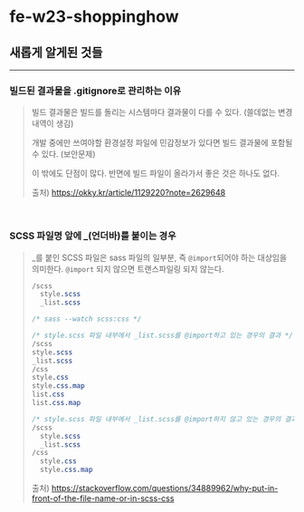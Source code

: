 # fe-w23-shoppinghow

## 새롭게 알게된 것들

---

### 빌드된 결과물을 .gitignore로 관리하는 이유

> 빌드 결과물은 빌드를 돌리는 시스템마다 결과물이 다를 수 있다. (쓸데없는 변경내역이 생김)
>
> 개발 중에만 쓰여야할 환경설정 파일에 민감정보가 있다면 빌드 결과물에 포함될 수 있다. (보안문제)
>
> 이 밖에도 단점이 많다. 반면에 빌드 파일이 올라가서 좋은 것은 하나도 없다.
>
> 출처) https://okky.kr/article/1129220?note=2629648


<br/>

### SCSS 파일명 앞에 _(언더바)를 붙이는 경우

> _를 붙인 SCSS 파일은 sass 파일의 일부분, 즉 `@import`되어야 하는 대상임을 의미한다. `@import` 되지 않으면 트랜스파일링 되지 않는다.
>
> ```css
> /scss
> 	style.scss
> 	_list.scss
> 
> /* sass --watch scss:css */
> 
> /* style.scss 파일 내부에서 _list.scss를 @import하고 있는 경우의 결과 */
> /scss
> style.scss
> _list.scss
> /css
> style.css
> style.css.map
> list.css
> list.css.map
> 
> /* style.scss 파일 내부에서 _list.scss를 @import하지 않고 있는 경우의 결과 */
> /scss
> 	style.scss
> 	_list.scss
> /css
> 	style.css
> 	style.css.map
> 
> ```
>
> 출처) https://stackoverflow.com/questions/34889962/why-put-in-front-of-the-file-name-or-in-scss-css
